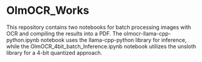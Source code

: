 # OlmOCR_Works

This repository contains two notebooks for batch processing images with OCR and compiling the results into a PDF. The olmocr-llama-cpp-python.ipynb notebook uses the llama-cpp-python library for inference, while the OlmOCR_4bit_batch_Inference.ipynb notebook utilizes the unsloth library for a 4-bit quantized approach.
